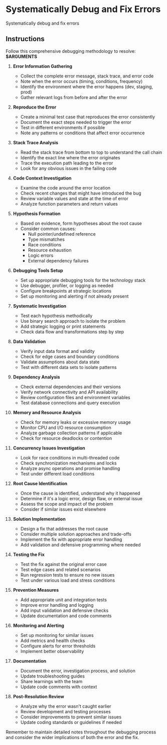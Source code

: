 # Systematically Debug and Fix Errors

Systematically debug and fix errors

## Instructions

Follow this comprehensive debugging methodology to resolve: **$ARGUMENTS**

1. **Error Information Gathering**
   - Collect the complete error message, stack trace, and error code
   - Note when the error occurs (timing, conditions, frequency)
   - Identify the environment where the error happens (dev, staging, prod)
   - Gather relevant logs from before and after the error

2. **Reproduce the Error**
   - Create a minimal test case that reproduces the error consistently
   - Document the exact steps needed to trigger the error
   - Test in different environments if possible
   - Note any patterns or conditions that affect error occurrence

3. **Stack Trace Analysis**
   - Read the stack trace from bottom to top to understand the call chain
   - Identify the exact line where the error originates
   - Trace the execution path leading to the error
   - Look for any obvious issues in the failing code

4. **Code Context Investigation**
   - Examine the code around the error location
   - Check recent changes that might have introduced the bug
   - Review variable values and state at the time of error
   - Analyze function parameters and return values

5. **Hypothesis Formation**
   - Based on evidence, form hypotheses about the root cause
   - Consider common causes:
     - Null pointer/undefined reference
     - Type mismatches
     - Race conditions
     - Resource exhaustion
     - Logic errors
     - External dependency failures

6. **Debugging Tools Setup**
   - Set up appropriate debugging tools for the technology stack
   - Use debugger, profiler, or logging as needed
   - Configure breakpoints at strategic locations
   - Set up monitoring and alerting if not already present

7. **Systematic Investigation**
   - Test each hypothesis methodically
   - Use binary search approach to isolate the problem
   - Add strategic logging or print statements
   - Check data flow and transformations step by step

8. **Data Validation**
   - Verify input data format and validity
   - Check for edge cases and boundary conditions
   - Validate assumptions about data state
   - Test with different data sets to isolate patterns

9. **Dependency Analysis**
   - Check external dependencies and their versions
   - Verify network connectivity and API availability
   - Review configuration files and environment variables
   - Test database connections and query execution

10. **Memory and Resource Analysis**
    - Check for memory leaks or excessive memory usage
    - Monitor CPU and I/O resource consumption
    - Analyze garbage collection patterns if applicable
    - Check for resource deadlocks or contention

11. **Concurrency Issues Investigation**
    - Look for race conditions in multi-threaded code
    - Check synchronization mechanisms and locks
    - Analyze async operations and promise handling
    - Test under different load conditions

12. **Root Cause Identification**
    - Once the cause is identified, understand why it happened
    - Determine if it's a logic error, design flaw, or external issue
    - Assess the scope and impact of the problem
    - Consider if similar issues exist elsewhere

13. **Solution Implementation**
    - Design a fix that addresses the root cause
    - Consider multiple solution approaches and trade-offs
    - Implement the fix with appropriate error handling
    - Add validation and defensive programming where needed

14. **Testing the Fix**
    - Test the fix against the original error case
    - Test edge cases and related scenarios
    - Run regression tests to ensure no new issues
    - Test under various load and stress conditions

15. **Prevention Measures**
    - Add appropriate unit and integration tests
    - Improve error handling and logging
    - Add input validation and defensive checks
    - Update documentation and code comments

16. **Monitoring and Alerting**
    - Set up monitoring for similar issues
    - Add metrics and health checks
    - Configure alerts for error thresholds
    - Implement better observability

17. **Documentation**
    - Document the error, investigation process, and solution
    - Update troubleshooting guides
    - Share learnings with the team
    - Update code comments with context

18. **Post-Resolution Review**
    - Analyze why the error wasn't caught earlier
    - Review development and testing processes
    - Consider improvements to prevent similar issues
    - Update coding standards or guidelines if needed

Remember to maintain detailed notes throughout the debugging process and consider the wider implications of both the error and the fix.